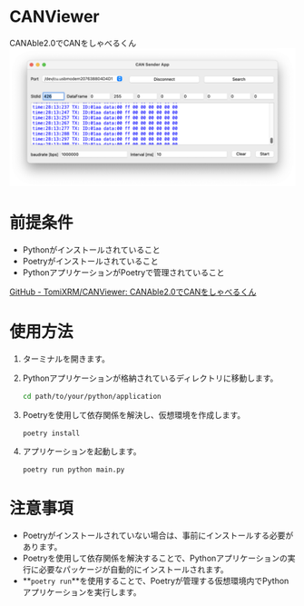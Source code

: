 # CANViewer
CANAble2.0でCANをしゃべるくん
![image1.png](./asset/image1.png)

# **前提条件**

- Pythonがインストールされていること
- Poetryがインストールされていること
- PythonアプリケーションがPoetryで管理されていること

[GitHub - TomiXRM/CANViewer: CANAble2.0でCANをしゃべるくん](https://github.com/TomiXRM/CANViewer)

# 使用方法

1. ターミナルを開きます。
2. Pythonアプリケーションが格納されているディレクトリに移動します。
    
    ```bash
    cd path/to/your/python/application
    ```
    
3. Poetryを使用して依存関係を解決し、仮想環境を作成します。
    
    ```
    poetry install
    ```
    
4. アプリケーションを起動します。
    
    ```arduino
    poetry run python main.py
    ```
    

# **注意事項**

- Poetryがインストールされていない場合は、事前にインストールする必要があります。
- Poetryを使用して依存関係を解決することで、Pythonアプリケーションの実行に必要なパッケージが自動的にインストールされます。
- **`poetry run`**を使用することで、Poetryが管理する仮想環境内でPythonアプリケーションを実行します。